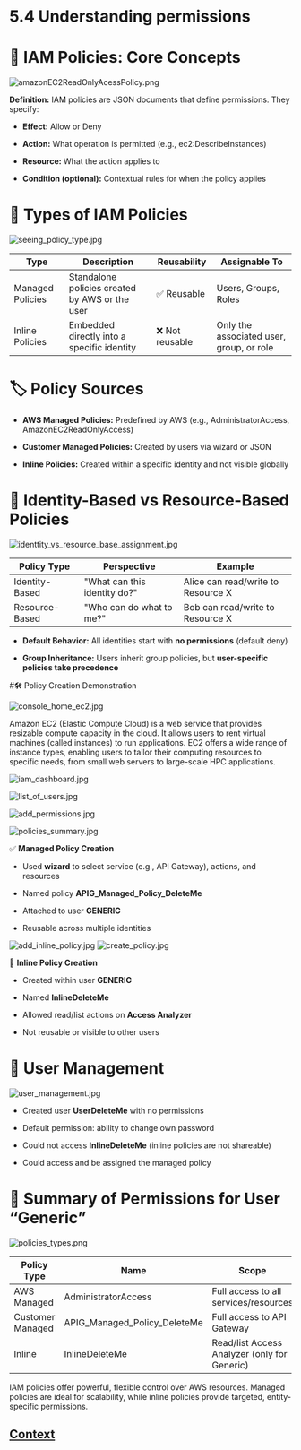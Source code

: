 # 5.4 Understanding permissions 
 
 # 📜 IAM Policies: Core Concepts

 ![amazonEC2ReadOnlyAcessPolicy.png](./IMAGES/5.4_Understanding_permissions/amazonEC2ReadOnlyAcessPolicy.png)

**Definition:**
IAM policies are JSON documents that define permissions. They specify:

* **Effect:** Allow or Deny

* **Action:** What operation is permitted (e.g., ec2:DescribeInstances)

* **Resource:** What the action applies to

* **Condition (optional):** Contextual rules for when the policy applies

 # 🧩 Types of IAM Policies

 ![seeing_policy_type.jpg](./IMAGES/5.4_Understanding_permissions/seeing_policy_type.jpg)

 | Type            | Description                                      | Reusability     | Assignable To                  |
|-----------------|--------------------------------------------------|-----------------|--------------------------------|
| Managed Policies| Standalone policies created by AWS or the user   | ✅ Reusable     | Users, Groups, Roles           |
| Inline Policies | Embedded directly into a specific identity       | ❌ Not reusable | Only the associated user, group, or role |

# 🏷️ Policy Sources
* **AWS Managed Policies:** Predefined by AWS (e.g., AdministratorAccess, AmazonEC2ReadOnlyAccess)

* **Customer Managed Policies:** Created by users via wizard or JSON

* **Inline Policies:** Created within a specific identity and not visible globally

# 🔐 Identity-Based vs Resource-Based Policies

![identtity_vs_resource_base_assignment.jpg](./IMAGES/5.4_Understanding_permissions/identtity_vs_resource_base_assignment.jpg)

| Policy Type      | Perspective                    | Example                              |
|------------------|-------------------------------|--------------------------------------|
| Identity-Based   | "What can this identity do?"   | Alice can read/write to Resource X   |
| Resource-Based   | "Who can do what to me?"       | Bob can read/write to Resource X     |

* **Default Behavior:** All identities start with **no permissions** (default deny)

* **Group Inheritance:** Users inherit group policies, but **user-specific policies take precedence**

#🛠️ Policy Creation Demonstration

![console_home_ec2.jpg](./IMAGES/5.4_Understanding_permissions/console_home_ec2.jpg)

Amazon EC2 (Elastic Compute Cloud) is a web service that provides resizable compute capacity in the cloud. It allows users to rent virtual machines (called instances) to run applications. EC2 offers a wide range of instance types, enabling users to tailor their computing resources to specific needs, from small web servers to large-scale HPC applications. 

![iam_dashboard.jpg](./IMAGES/5.4_Understanding_permissions/iam_dashboard.jpg)

![list_of_users.jpg](./IMAGES/5.4_Understanding_permissions/list_of_users.jpg)

![add_permissions.jpg](./IMAGES/5.4_Understanding_permissions/add_permissions.jpg)

![policies_summary.jpg](./IMAGES/5.4_Understanding_permissions/policies_summary.jpg)

✅ **Managed Policy Creation**

* Used **wizard** to select service (e.g., API Gateway), actions, and resources

* Named policy **APIG_Managed_Policy_DeleteMe**

* Attached to user **GENERIC**

* Reusable across multiple identities

![add_inline_policy.jpg](./IMAGES/5.4_Understanding_permissions/add_inline_policy.jpg)
![create_policy.jpg](./IMAGES/5.4_Understanding_permissions/create_policy.jpg)

📎 **Inline Policy Creation**

* Created within user **GENERIC**

* Named **InlineDeleteMe**

* Allowed read/list actions on **Access Analyzer**

* Not reusable or visible to other users

# 👤 User Management

![user_management.jpg](./IMAGES/5.4_Understanding_permissions/user_management.jpg)

* Created user **UserDeleteMe** with no permissions

* Default permission: ability to change own password

* Could not access **InlineDeleteMe** (inline policies are not shareable)

* Could access and be assigned the managed policy

# 🧪 Summary of Permissions for User “Generic”

![policies_types.png](./IMAGES/5.4_Understanding_permissions/policies_types.png)

| Policy Type      | Name                          | Scope                                      |
|------------------|-------------------------------|--------------------------------------------|
| AWS Managed      | AdministratorAccess           | Full access to all services/resources       |
| Customer Managed | APIG_Managed_Policy_DeleteMe  | Full access to API Gateway                 |
| Inline           | InlineDeleteMe                | Read/list Access Analyzer (only for Generic)  |


IAM policies offer powerful, flexible control over AWS resources. Managed policies are ideal for scalability, while inline policies provide targeted, entity-specific permissions.





 ## [Context](./../context.md)